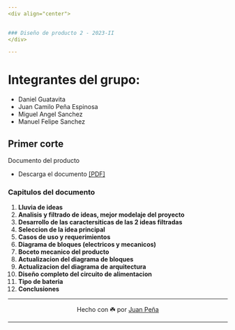 ```yaml
---
<div align="center">

  
### Diseño de producto 2 - 2023-II
</div>

---
```

# Integrantes del grupo: 
* Daniel Guatavita 
* Juan Camilo Peña Espinosa
* Miguel Angel Sanchez
* Manuel Felipe Sanchez

## Primer corte
Documento del producto
  * Descarga el documento [[PDF]](https://github.com/Xtrimber/Product2Design/raw/8b9ad07ae833ea0f3e0366c9ea9f4a26f8d18ef5/Achivos_del_proyecto/Documento%20final%20dise%C3%B1o%20de%20producto%202.pdf)
  ### Capitulos del documento
1. **Lluvia de ideas**
2. **Analisis y filtrado de ideas, mejor modelaje del proyecto**
3. **Desarrollo de las caractersiticas de las 2 ideas filtradas**
4. **Seleccion de la idea principal**
5. **Casos de uso y requerimientos**
6. **Diagrama de bloques (electricos y mecanicos)**
7. **Boceto mecanico del producto**
8. **Actualizacion del diagrama de bloques**
9. **Actualizacion del diagrama de arquitectura**
10. **Diseño completo del circuito de alimentacion**
11. **Tipo de bateria**
12. **Conclusiones**

---

<div align="center">

Hecho con ☘️ por [Juan Peña](https://github.com/Xtrimber)

</div>

---
